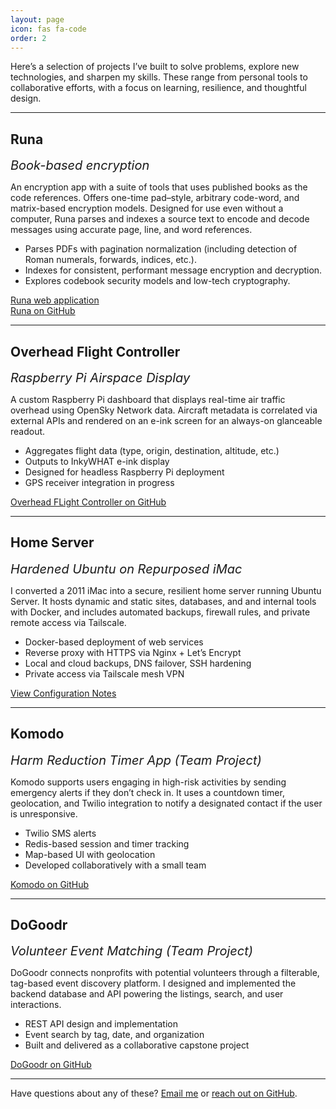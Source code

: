 ```yaml
---
layout: page
icon: fas fa-code
order: 2
---
```


Here’s a selection of projects I’ve built to solve problems, explore new technologies, and sharpen my skills. These range from personal tools to collaborative efforts, with a focus on learning, resilience, and thoughtful design.

---
<div class="d-flex justify-content-between align-items-baseline flex-wrap mb-2">
  <h2 class="mb-0">Runa</h2>
  <em class="text-end" style="font-size: 1.25rem;">Book-based encryption</em>
</div>

An encryption app with a suite of tools that uses published books as the code references. Offers one-time pad–style, arbitrary code-word, and matrix-based encryption models. Designed for use even without a computer, Runa parses and indexes a source text to encode and decode messages using accurate page, line, and word references.

- Parses PDFs with pagination normalization (including detection of Roman numerals, forwards, indices, etc.).
- Indexes for consistent, performant message encryption and decryption.
- Explores codebook security models and low-tech cryptography.

[Runa web application](https://runa.run)<br>
[Runa on GitHub](https://github.com/matthew-j-holmes/runa)

---
<div class="d-flex justify-content-between align-items-baseline flex-wrap mb-2">
  <h2 class="mb-0">Overhead Flight Controller</h2>
  <em class="text-end" style="font-size: 1.25rem;">Raspberry Pi Airspace Display</em>
</div>


A custom Raspberry Pi dashboard that displays real-time air traffic overhead using OpenSky Network data. Aircraft metadata is correlated via external APIs and rendered on an e-ink screen for an always-on glanceable readout.

- Aggregates flight data (type, origin, destination, altitude, etc.)
- Outputs to InkyWHAT e-ink display
- Designed for headless Raspberry Pi deployment
- GPS receiver integration in progress

[Overhead FLight Controller on GitHub](https://github.com/matthew-j-holmes/overhead-flight-controller)

---
<div class="d-flex justify-content-between align-items-baseline flex-wrap mb-2">
  <h2 class="mb-0">Home Server</h2>
  <em class="text-end" style="font-size: 1.25rem;">Hardened Ubuntu on Repurposed iMac</em>
</div>

I converted a 2011 iMac into a secure, resilient home server running Ubuntu Server. It hosts dynamic and static sites, databases, and and internal tools with Docker, and includes automated backups, firewall rules, and private remote access via Tailscale.

- Docker-based deployment of web services
- Reverse proxy with HTTPS via Nginx + Let’s Encrypt
- Local and cloud backups, DNS failover, SSH hardening
- Private access via Tailscale mesh VPN

[View Configuration Notes](https://github.com/matthew-j-holmes/home-server)

---
<div class="d-flex justify-content-between align-items-baseline flex-wrap mb-2">
  <h2 class="mb-0">Komodo</h2>
  <em class="text-end" style="font-size: 1.25rem;">Harm Reduction Timer App (Team Project)</em>
</div>

Komodo supports users engaging in high-risk activities by sending emergency alerts if they don’t check in. It uses a countdown timer, geolocation, and Twilio integration to notify a designated contact if the user is unresponsive.

- Twilio SMS alerts
- Redis-based session and timer tracking
- Map-based UI with geolocation
- Developed collaboratively with a small team

[Komodo on GitHub](https://github.com/matthew-j-holmes/komodo)

---
<div class="d-flex justify-content-between align-items-baseline flex-wrap mb-2">
  <h2 class="mb-0">DoGoodr</h2>
  <em class="text-end" style="font-size: 1.25rem;">Volunteer Event Matching (Team Project)</em>
</div>

DoGoodr connects nonprofits with potential volunteers through a filterable, tag-based event discovery platform. I designed and implemented the backend database and API powering the listings, search, and user interactions.

- REST API design and implementation
- Event search by tag, date, and organization
- Built and delivered as a collaborative capstone project

[DoGoodr on GitHub](https://github.com/matthew-j-holmes/dogoodr)

---

Have questions about any of these? [Email me](mailto:matthewjustinholmes@gmail.com) or [reach out on GitHub](https://github.com/matthew-j-holmes).
